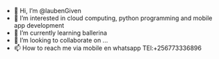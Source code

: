 - 👋 Hi, I’m @laubenGiven
- 👀 I’m interested in cloud computing, python programming and mobile app development
- 🌱 I’m currently learning ballerina 
- 💞️ I’m looking to collaborate on ...
- 📫 How to reach me via mobile en whatsapp TEl:+256773336896

<!---
laubenGiven/laubenGiven is a ✨ special ✨ repository because its `README.md` (this file) appears on your GitHub profile.
You can click the Preview link to take a look at your changes.
--->
